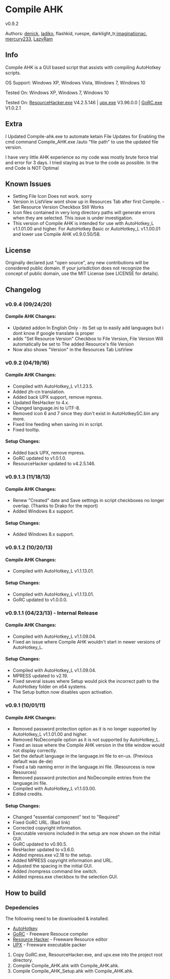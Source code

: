 Compile AHK
===========

v0.9.2

Authors: [denick](https://autohotkey.com/board/topic/13154-compile-ahk-for-those-who-compile/), [ladiko](https://autohotkey.com/board/topic/21189-compile-ahk-ii-for-those-who-compile/), flashkid, ruespe, darklight_tr,[imaginationac](https://github.com/imaginationac/compile-ahk), [mercury233](https://github.com/mercury233), [LazyRam](https://github.com/LazyRam)


Info
----

Compile AHK is a GUI based script that assists with compiling AutoHotkey scripts.

OS Support: Windows XP, Windows Vista, Windows 7,  Windows 10

Tested On: Windows XP, Windows 7, Windows 10

Tested On: [ResourceHacker.exe](http://www.angusj.com/resourcehacker/#download) V4.2.5.146 | [upx.exe](https://github.com/upx/upx/releases/tag/v3.96) V3.96.0.0 | [GoRC.exe](http://www.godevtool.com/Gorc.zip) V1.0.2.1

Extra
-----
I Updated Compile-ahk.exe to automate ketain File Updates for Enabling the cmd command Compile_AHK.exe /auto "file path" to use the updated file version.

I have very little AHK experience so my code was mostly brute force trial and error for 3 days. I tried staying as true to the code as possible. In the end Code is NOT Optimal

Known Issues
------------

- Setting File Icon Does not work. sorry
- Version in ListView wont show up in Resources Tab after first Compile. -Set Resource Version Checkbox Still Works
- Icon files contained in very long directory paths will generate errors when they are selected.  This issue is under investigation.
- This version of Compile AHK is intended for use with AutoHotkey_L v1.1.01.00 and higher.  For AutoHotkey Basic or AutoHotkey_L v1.1.00.01 and lower use Compile AHK v0.9.0.50/58.

License
-------

Originally declared just "open source", any new contributions will be considered public domain. If your jurisdiction does not recognize the concept of public domain, use the MIT License (see LICENSE for details).

Changelog
----------

### v0.9.4 (09/24/20)

####  Compile AHK Changes:
- Updated addon In English Only - its Set up to easily add languages but i dont know if google translate is proper
- adds "Set Resource Version" Checkbox to File Version, File Version Will automatically be set to The added Resource's file Version
- Now also shows "Version" in the Resources Tab ListView


### v0.9.2 (04/19/16)

####  Compile AHK Changes:

- Compiled with AutoHotkey_L v1.1.23.5.
- Added zh-cn translation.
- Added back UPX support, remove mpress.
- Updated ResHacker to 4.x.
- Changed language.ini to UTF-8.
- Removed icon 6 and 7 since they don't exist in AutoHotkeySC.bin any more.
- Fixed line feeding when saving ini in script.
- Fixed tooltip.

#### Setup Changes:

- Added back UPX, remove mpress.
- GoRC updated to v1.0.1.0.
- ResourceHacker updated to v4.2.5.146.


### v0.9.1.3 (11/18/13)

####  Compile AHK Changes:

- Renew "Created" date and Save settings in script checkboxes no longer overlap.  (Thanks to Drako for the report)
- Added Windows 8.x support.

#### Setup Changes:

- Added Windows 8.x support.


### v0.9.1.2 (10/20/13)

#### Compile AHK Changes:

- Compiled with AutoHotkey_L v1.1.13.01.

#### Setup Changes:

- Compiled with AutoHotkey_L v1.1.13.01.
- GoRC updated to v1.0.0.0.


### v0.9.1.1 (04/23/13) - Internal Release

#### Compile AHK Changes:

- Compiled with AutoHotkey_L v1.1.09.04.
- Fixed an issue where Compile AHK wouldn't start in newer versions of AutoHotkey_L.

#### Setup Changes:

- Compiled with AutoHotkey_L v1.1.09.04.
- MPRESS updated to v2.19.
- Fixed several issues where Setup would pick the incorrect path to the AutoHotkey folder on x64 systems.
- The Setup button now disables upon activation.


### v0.9.1 (10/01/11)

#### Compile AHK Changes:

- Removed password protection option as it is no longer supported by AutoHotkey_L v1.1.01.00 and higher.
- Removed NoDecompile option as it is not supported by AutoHotkey_L.
- Fixed an issue where the Compile AHK version in the title window would not display correctly.
- Set the default language in the language.ini file to en-us. (Previous default was de-de)
- Fixed a tab naming error in the language.ini file. (Resourcess is now Resources)
- Removed password protection and NoDecompile entries from the language.ini file.
- Compiled with AutoHotkey_L v1.1.03.00.
- Edited credits.

#### Setup Changes:

- Changed "essential component" text to "Required"
- Fixed GoRC URL. (Bad link)
- Corrected copyright information.
- Executable versions included in the setup are now shown on the initial GUI.
- GoRC updated to v0.90.5.
- ResHacker updated to v3.6.0.
- Added mpress.exe v2.18 to the setup.
- Added MPRESS copyright information and URL.
- Adjusted the spacing in the initial GUI.
- Added /nompress command line switch.
- Added mpress.exe checkbox to the selection GUI.

How to build
------------

### Depedencies

The following need to be downloaded & installed.

- [AutoHotkey](https://autohotkey.com/download/)
- [GoRC](http://www.godevtool.com/) - Freeware Resouce compiler
- [Resource Hacker](http://www.angusj.com/resourcehacker/) - Freeware Resource editor
- [UPX](http://upx.sourceforge.net/) - Freeware executable packer


1. Copy GoRC.exe, ResourceHacker.exe, and upx.exe into the project root directory.
2. Compile Compile_AHK.ahk with Compile_AHK.ahk.
3. Compile Compile_AHK_Setup.ahk with Compile_AHK.ahk.
